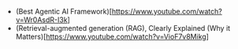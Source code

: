 
- (Best Agentic AI Framework)[https://www.youtube.com/watch?v=Wr0AsdR-I3k]
- (Retrieval-augmented generation (RAG), Clearly Explained (Why it Matters)[https://www.youtube.com/watch?v=VioF7v8Mikg]
